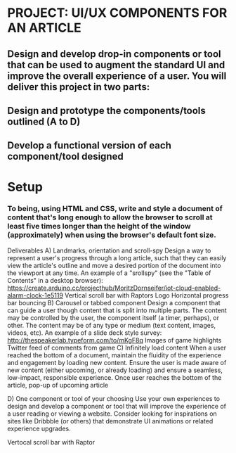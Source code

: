 # PROJECT: UI/UX COMPONENTS FOR AN ARTICLE

## Design and develop drop-in components or tool that can be used to augment the standard UI and improve the overall experience of a user. You will deliver this project in two parts:
## Design and prototype the components/tools outlined (A to D)
## Develop a functional version of each component/tool designed
# Setup
### To being, using HTML and CSS, write and style a document of content that's long enough to allow the browser to scroll at least five times longer than the height of the window (approximately) when using the browser's default font size.
Deliverables
A) Landmarks, orientation and scroll-spy
Design a way to represent a user's progress through a long article, such that they can easily view the article's outline and move a desired portion of the document into the viewport at any time. An example of a "srollspy" (see the "Table of Contents" in a desktop browser): https://create.arduino.cc/projecthub/MoritzDornseifer/iot-cloud-enabled-alarm-clock-1e5119
Vertical scroll bar with Raptors Logo 
Horizontal progress bar bouncing
B) Carousel or tabbed component
Design a component that can guide a user though content that is split into multiple parts. The content may be controlled by the user, the component itself (a timer, perhaps), or other. The content may be of any type or medium (text content, images, videos, etc). An example of a slide deck style survey: http://thespeakerlab.typeform.com/to/mKgF8q
Images of game highlights
Twitter feed of comments from game
C) Infinitely load content
When a user reached the bottom of a document, maintain the fluidity of the experience and engagement by loading new content. Ensure the user is made aware of new content (either upcoming, or already loading) and ensure a seamless, low-impact, responsible experience.
Once user reaches the bottom of the article, pop-up of upcoming article
 
D) One component or tool of your choosing
Use your own experiences to design and develop a component or tool that will improve the experience of a user reading or viewing a website. Consider looking for inspirations on sites like Dribbble (or others) that demonstrate UI animations or related experience upgrades.
 
Vertocal scroll bar with Raptor
